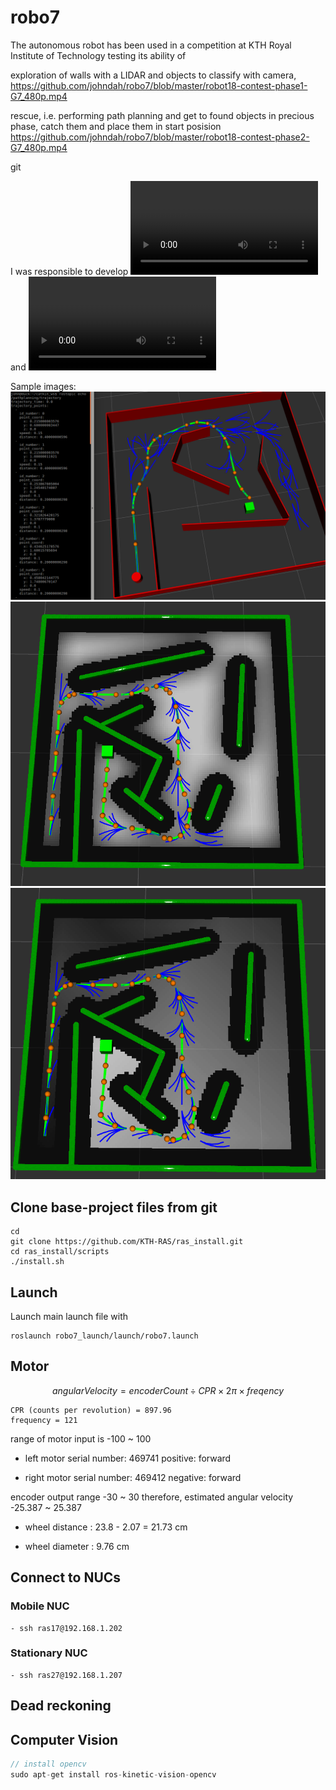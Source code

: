 # robo7

The autonomous robot has been used in a competition at KTH Royal Institute of Technology testing its ability of 

exploration of walls with a LIDAR and objects to classify with camera,
https://github.com/johndah/robo7/blob/master/robot18-contest-phase1-G7_480p.mp4

rescue, i.e. performing path planning and get to found objects in precious phase, catch them and place them in start posision
https://github.com/johndah/robo7/blob/master/robot18-contest-phase2-G7_480p.mp4

git 

I was responsible to develop ![Exploration](https://github.com/johndah/robo7/blob/master/ExplorationSimulation-2018-12-04_03.56.32%20(Short).mp4)
and ![Path planning](https://github.com/johndah/robo7/blob/master/PathPlanning-2018-11-15_09.30.11.mp4)

Sample images:
![Path planning](https://github.com/johndah/robo7/blob/master/pathplanning.png)
![Occupancy Grid](https://github.com/johndah/robo7/blob/master/OccupancyGrid.png)
![Distance Grid](https://github.com/johndah/robo7/blob/master/DistanceGrid.png)


## Clone base-project files from git
```
cd
git clone https://github.com/KTH-RAS/ras_install.git
cd ras_install/scripts
./install.sh
```

## Launch
Launch main launch file with

```
roslaunch robo7_launch/launch/robo7.launch
```

## Motor
$$
angular Velocity = encoderCount \div CPR  \times 2\pi \times freqency
$$

```
CPR (counts per revolution) = 897.96
frequency = 121
```

range of motor input is -100 ~ 100

- left motor serial number: 469741
positive: forward

- right motor serial number: 469412
negative: forward

encoder output range -30 ~ 30
therefore, estimated angular velocity -25.387 ~ 25.387

- wheel distance : 23.8 - 2.07 = 21.73 cm

- wheel diameter : 9.76 cm
## Connect to NUCs
### Mobile NUC
```
- ssh ras17@192.168.1.202
```
### Stationary NUC
```
- ssh ras27@192.168.1.207
```


## Dead reckoning


## Computer Vision

```c++
// install opencv
sudo apt-get install ros-kinetic-vision-opencv
```

